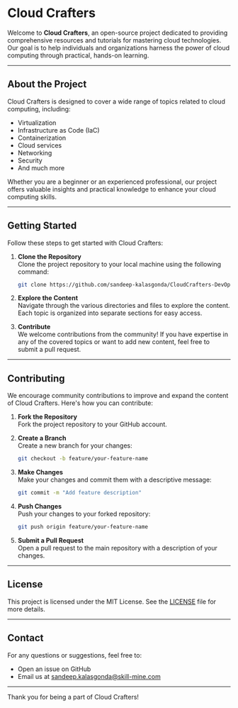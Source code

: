 # Cloud Crafters

Welcome to **Cloud Crafters**, an open-source project dedicated to providing comprehensive resources and tutorials for mastering cloud technologies. Our goal is to help individuals and organizations harness the power of cloud computing through practical, hands-on learning.

---

## About the Project

Cloud Crafters is designed to cover a wide range of topics related to cloud computing, including:

- Virtualization
- Infrastructure as Code (IaC)
- Containerization
- Cloud services
- Networking
- Security
- And much more

Whether you are a beginner or an experienced professional, our project offers valuable insights and practical knowledge to enhance your cloud computing skills.

---

## Getting Started

Follow these steps to get started with Cloud Crafters:

1. **Clone the Repository**  
   Clone the project repository to your local machine using the following command:

   ```sh
   git clone https://github.com/sandeep-kalasgonda/CloudCrafters-DevOpsJourney.git
   ```

2. **Explore the Content**  
   Navigate through the various directories and files to explore the content. Each topic is organized into separate sections for easy access.

3. **Contribute**  
   We welcome contributions from the community! If you have expertise in any of the covered topics or want to add new content, feel free to submit a pull request.

---

## Contributing

We encourage community contributions to improve and expand the content of Cloud Crafters. Here's how you can contribute:

1. **Fork the Repository**  
   Fork the project repository to your GitHub account.

2. **Create a Branch**  
   Create a new branch for your changes:

   ```sh
   git checkout -b feature/your-feature-name
   ```

3. **Make Changes**  
   Make your changes and commit them with a descriptive message:

   ```sh
   git commit -m "Add feature description"
   ```

4. **Push Changes**  
   Push your changes to your forked repository:

   ```sh
   git push origin feature/your-feature-name
   ```

5. **Submit a Pull Request**  
   Open a pull request to the main repository with a description of your changes.

---

## License

This project is licensed under the MIT License. See the [LICENSE](LICENSE) file for more details.

---

## Contact

For any questions or suggestions, feel free to:

- Open an issue on GitHub
- Email us at [sandeep.kalasgonda@skill-mine.com](mailto:sandeep.kalasgonda@skill-mine.com)

---

Thank you for being a part of Cloud Crafters!
